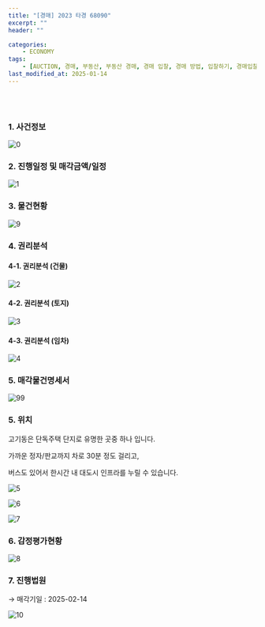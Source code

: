 ```yaml
---
title: "[경매] 2023 타경 68090"
excerpt: ""
header: ""

categories:
    - ECONOMY
tags:
    - [AUCTION, 경매, 부동산, 부동산 경매, 경매 입찰, 경매 방법, 입찰하기, 경매입찰방법]
last_modified_at: 2025-01-14
---
```

<br><br>


### 1. 사건정보


![0](/upload/2025-01-14-2023_타경_68090.md/0.png)



### 2. 진행일정 및 매각금액/일정


![1](/upload/2025-01-14-2023_타경_68090.md/1.png)



### 3. 물건현황


![9](/upload/2025-01-14-2023_타경_68090.md/9.png)



### 4. 권리분석



#### 4-1. 권리분석 (건물)


![2](/upload/2025-01-14-2023_타경_68090.md/2.png)



#### 4-2. 권리분석 (토지)


![3](/upload/2025-01-14-2023_타경_68090.md/3.png)



#### 4-3. 권리분석 (임차)


![4](/upload/2025-01-14-2023_타경_68090.md/4.png)



### 5. 매각물건명세서
![99](/upload/2025-01-14-2023_타경_68090.md/99.png)




### 5. 위치


고기동은 단독주택 단지로 유명한 곳중 하나 입니다.

가까운 정자/판교까지 차로 30분 정도 걸리고,

버스도 있어서 한시간 내 대도시 인프라를 누릴 수 있습니다.


![5](/upload/2025-01-14-2023_타경_68090.md/5.png)


![6](/upload/2025-01-14-2023_타경_68090.md/6.png)


![7](/upload/2025-01-14-2023_타경_68090.md/7.png)



### 6. 감정평가현황


![8](/upload/2025-01-14-2023_타경_68090.md/8.png)



### 7. 진행법원
→ 매각기일 : 2025-02-14 

![10](/upload/2025-01-14-2023_타경_68090.md/10.png)

